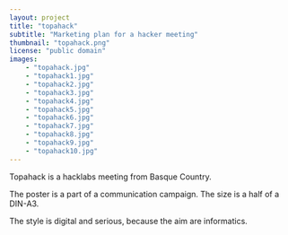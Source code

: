 ```yaml
---
layout: project
title: "topahack"
subtitle: "Marketing plan for a hacker meeting"
thumbnail: "topahack.png"
license: "public domain"
images:
    - "topahack.jpg"
    - "topahack1.jpg"
    - "topahack2.jpg"
    - "topahack3.jpg"
    - "topahack4.jpg"
    - "topahack5.jpg"
    - "topahack6.jpg"
    - "topahack7.jpg"
    - "topahack8.jpg"
    - "topahack9.jpg"
    - "topahack10.jpg"
---
```


Topahack is a hacklabs meeting from Basque Country. 

The poster is a part of a communication campaign. The size is a half of a DIN-A3. 

The style is digital and serious, because the aim are informatics.

